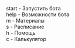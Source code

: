 start - Запустить бота                 
help - Возможности бота                 
m - Материалы                 
s - Расписание                 
h - Помощь                 
c - Калькулятор                 
